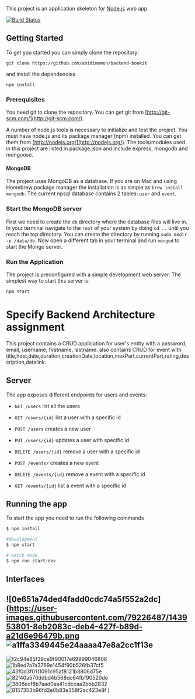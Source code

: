 This project is an application skeleton for [Node.js](https://nodejs.org/) web app.

[![Build Status](https://travis-ci.org/FortechRomania/express-mongo-example-project.svg?branch=master)](https://travis-ci.org/FortechRomania/express-mongo-example-project)

## Getting Started

To get you started you can simply clone the repository:

```
git clone https://github.com/abidimomen/backend-bookit
```

and install the dependencies

```
npm install
```

### Prerequisites

You need git to clone the repository. You can get git from
[http://git-scm.com/](http://git-scm.com/).

A number of node.js tools is necessary to initialize and test the project. You must have node.js and its package manager (npm) installed. You can get them from [http://nodejs.org/](http://nodejs.org/). The tools/modules used in this project are listed in package.json and include express, mongodb and mongoose.

#### MongoDB

The project uses MongoDB as a database. If you are on Mac and using Homebrew package manager the installation is as simple as `brew install mongodb`.
The current npsql database contains 2 tables: `user` and `event`.

### Start the MongoDB server

First we need to create the `db` directory where the database files will live in. In your terminal navigate to the `root` of your system by doing `cd ..` until you reach the top directory. You can create the directory by running `sudo mkdir -p /data/db`. Now open a different tab in your terminal and run `mongod` to start the Mongo server.

### Run the Application

The project is preconfigured with a simple development web server. The simplest way to start this server is:

    npm start

# Specify Backend Architecture assignment

This project contains a CRUD application for user's entity with a password, email, username, firstname, lastname.
also contains CRUD for event with title,host,date,duration,creationDate,location,maxPart,currentPart,rating,description,datalink.

## Server

The app exposes different endpoints for users and events:

- `GET /users` list all the users
- `GET /users/{id}` list a user with a specific id
- `POST /users` creates a new user
- `PUT /users/{id}` updates a user with specific id
- `DELETE /users/{id}` remove a user with a specific id

- `POST /events/` creates a new event
- `DELETE /events/{id}` remove a event with a specific id
- `GET /events/{id}` list a event with a specific id

## Running the app

To start the app you need to run the following commands

```bash
$ npm install

#development
$ npm start

# watch mode
$ npm run start:dev
```

## Interfaces 
![0e651a74ded4fadd0cdc74a5f552a2dc](https://user-images.githubusercontent.com/79226487/143953801-8eb2083c-deb4-427f-b89d-a21d6e96479b.png
![a1ffa3349445e24aaaa47e8a2cc1f13e](https://user-images.githubusercontent.com/79226487/143953824-c6e4d4cf-98eb-4930-a2b8-9a3976194c49.png)
-
![f2c94e85f29ce9f90017e69999046806](https://user-images.githubusercontent.com/79226487/143953834-25c2e7ce-74fb-40d1-9d8e-55da8759dd7c.png)
![1b8ed7a7a3769e1454f90b526fb37cf5](https://user-images.githubusercontent.com/79226487/143953836-749f067b-3e63-4337-b18c-435516198aee.png)
![43f0d3f0111091c95af8121b8806d75e](https://user-images.githubusercontent.com/79226487/143953839-3bb2ba01-52c2-4a58-b32a-f16214397db7.png)
![82f40a570ddbd4b568dc64fbf90520de](https://user-images.githubusercontent.com/79226487/143953842-412d347e-d69e-4af7-a6b3-55c4c7b8b56b.png)
![3806ecf8b7aad0aa41cdccaa2bbb2832](https://user-images.githubusercontent.com/79226487/143953848-d59a4e56-6aff-4d18-8296-445dad73242b.png)
![8157353b96fd2e0b83e358f2ac423e8f](https://user-images.githubusercontent.com/79226487/143953856-7a13946f-97c2-44b4-8936-d30a6b009bee.png)
)
